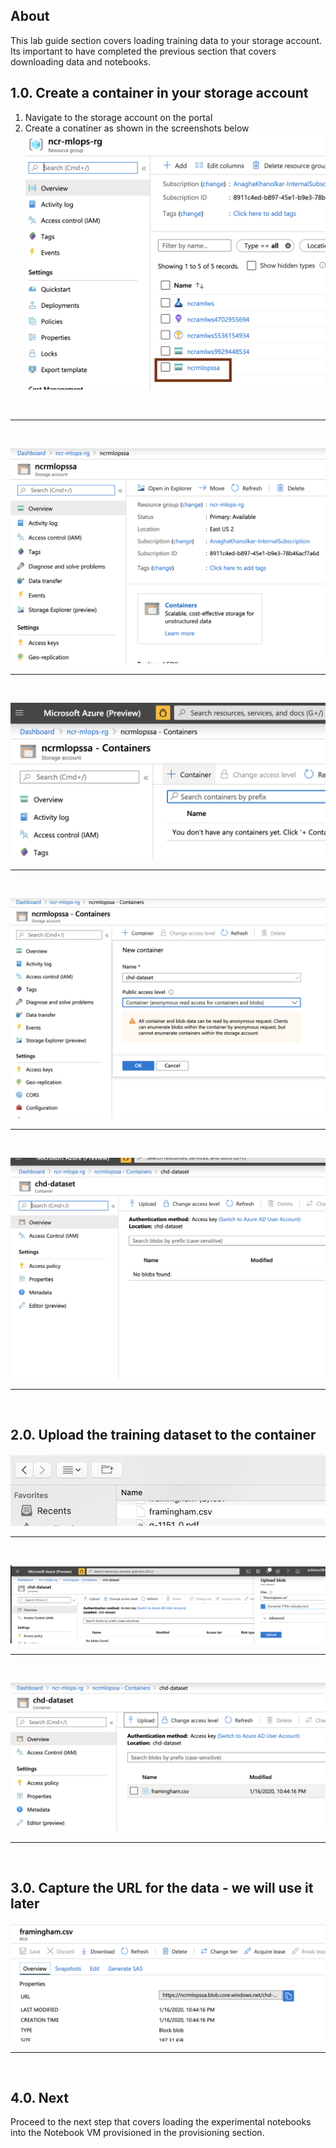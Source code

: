 ## About
This lab guide section covers loading training data to your storage account.  Its important to have completed the previous section that covers downloading data and notebooks.
<br>

## 1.0. Create a container in your storage account
1. Navigate to the storage account on the portal
2. Create a conatiner as shown in the screenshots below<br>
![ld-1](../images/0001-load-data-1.png)
<br>
<hr>
<br>

![ld-2](../images/0001-load-data-2.png)
<br>
<hr>
<br>

![ld-3](../images/0001-load-data-3.png)
<br>
<hr>
<br>

![ld-4](../images/0001-load-data-4.png)
<br>
<hr>
<br>

![ld-5](../images/0001-load-data-5.png)
<br>
<hr>
<br>

## 2.0. Upload the training dataset to the container
![ld-6](../images/0001-load-data-6.png)
<br>
<hr>
<br>

![ld-7](../images/0001-load-data-7.png)
<br>
<hr>
<br>

![ld-8](../images/0001-load-data-8.png)
<br>
<hr>
<br>

## 3.0. Capture the URL for the data - we will use it later
![ld-9](../images/0001-load-data-9.png)
<br>
<hr>
<br>

## 4.0. Next
Proceed to the next step that covers loading the experimental notebooks into the Notebook VM provisioned in the provisioning section.
